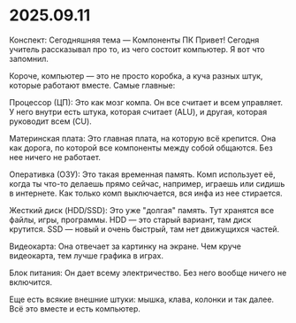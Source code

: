 # 2025.09.11

Конспект: Сегодняшняя тема — Компоненты ПК
Привет! Сегодня учитель рассказывал про то, из чего состоит компьютер. Я вот что запомнил.

Короче, компьютер — это не просто коробка, а куча разных штук, которые работают вместе. Самые главные:

Процессор (ЦП): Это как мозг компа. Он все считает и всем управляет. У него внутри есть штука, которая считает (ALU), и другая, которая руководит всем (CU).

Материнская плата: Это главная плата, на которую всё крепится. Она как дорога, по которой все компоненты между собой общаются. Без нее ничего не работает.

Оперативка (ОЗУ): Это такая временная память. Комп использует её, когда ты что-то делаешь прямо сейчас, например, играешь или сидишь в интернете. Как только комп выключается, вся инфа из нее стирается.

Жесткий диск (HDD/SSD): Это уже "долгая" память. Тут хранятся все файлы, игры, программы. HDD — это старый вариант, там диск крутится. SSD — новый и очень быстрый, там нет движущихся частей.

Видеокарта: Она отвечает за картинку на экране. Чем круче видеокарта, тем лучше графика в играх.

Блок питания: Он дает всему электричество. Без него вообще ничего не включится.

Еще есть всякие внешние штуки: мышка, клава, колонки и так далее. Всё это вместе и есть компьютер.
